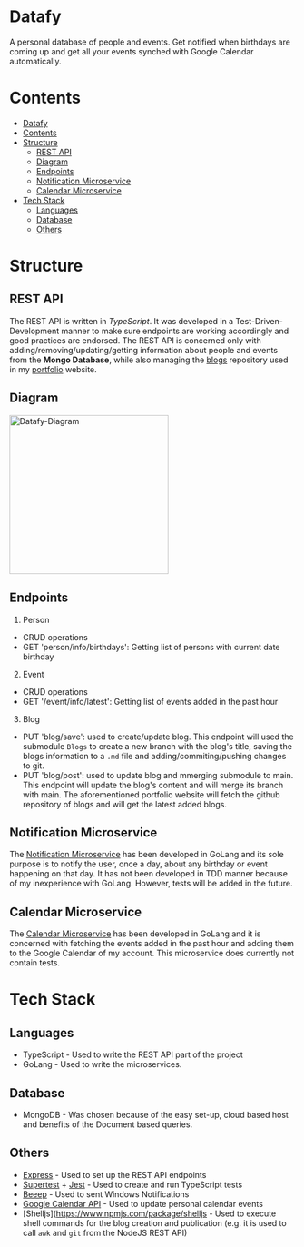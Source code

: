 # Datafy
A personal database of people and events. Get notified when birthdays are coming up and get all your events synched with Google Calendar automatically.

# Contents
- [Datafy](#datafy)
- [Contents](#contents)
- [Structure](#structure)
  * [REST API](#rest-api)
  * [Diagram](#diagram)
  * [Endpoints](#endpoints)
  * [Notification Microservice](#notification-microservice)
  * [Calendar Microservice](#calendar-microservice)
- [Tech Stack](#tech-stack)
  * [Languages](#languages)
  * [Database](#database)
  * [Others](#others)

# Structure
## REST API
The REST API is written in *TypeScript*. It was developed in a Test-Driven-Development manner to make sure endpoints are working accordingly and good practices are endorsed. The REST API is concerned only with adding/removing/updating/getting information about people and events from the **Mongo Database**, while also managing the [blogs](https://github.com/DavidBuzatu-Marian/Blogs) repository used in my [portfolio](https://github.com/DavidBuzatu-Marian/DavidBuzatu_Portfolio_V2) website.

## Diagram
<img src="https://i.ibb.co/pPL4QL1/Datafy-Diagram.jpg" alt="Datafy-Diagram" border="0" height="280">

## Endpoints
1. Person
- CRUD operations
- GET 'person/info/birthdays': Getting list of persons with current date birthday
2. Event
- CRUD operations
- GET '/event/info/latest': Getting list of events added in the past hour
3. Blog
- PUT 'blog/save': used to create/update blog. This endpoint will used the submodule `Blogs` to create a new branch with the blog's title, saving the blogs information to a `.md` file and adding/commiting/pushing changes to git.
- PUT 'blog/post': used to update blog and mmerging submodule to main. This endpoint will update the blog's content and will merge its branch with main. The aforementioned portfolio website will fetch the github repository of blogs and will get the latest added blogs.

## Notification Microservice
The [Notification Microservice](https://github.com/DavidBuzatu-Marian/GoLang-Notification-Service) has been developed in GoLang and its sole purpose is to notify the user, once a day, about any birthday or event happening on that day.
It has not been developed in TDD manner because of my inexperience with GoLang. However, tests will be added in the future.

## Calendar Microservice
The [Calendar Microservice](https://github.com/DavidBuzatu-Marian/go_event_service) has been developed in GoLang and it is concerned with fetching the events added in the past hour and adding them to the Google Calendar of my account. This microservice does currently not contain tests.

# Tech Stack
## Languages
* TypeScript - Used to write the REST API part of the project
* GoLang - Used to write the microservices.

## Database
* MongoDB - Was chosen because of the easy set-up, cloud based host and benefits of the Document based queries.

## Others
* [Express](https://expressjs.com) - Used to set up the REST API endpoints
* [Supertest](https://www.npmjs.com/package/supertest) + [Jest](https://jestjs.io) - Used to create and run TypeScript tests
* [Beeep](https://github.com/gen2brain/beeep) - Used to sent Windows Notifications
* [Google Calendar API](https://developers.google.com/calendar) - Used to update personal calendar events
* [Shelljs](https://www.npmjs.com/package/shelljs - Used to execute shell commands for the blog creation and publication (e.g. it is used to call `awk` and `git` from the NodeJS REST API)
